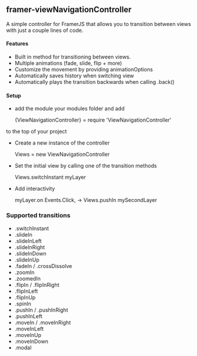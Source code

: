 ## framer-viewNavigationController
A simple controller for FramerJS that allows you to transition between views with just a couple lines of code.

#### Features
- Built in method for transitioning between views.
- Multiple animations (fade, slide, flip + more)
- Customize the movement by providing animationOptions
- Automatically saves history when switching view
- Automatically plays the transition backwards when calling .back()

#### Setup
- add the module your modules folder and add

	{ViewNavigationController} = require 'ViewNavigationController'

to the top of your project

- Create a new instance of the controller

	Views = new ViewNavigationController

- Set the initial view by calling one of the transition methods

	Views.switchInstant myLayer

- Add interactivity

	myLayer.on Events.Click, -> Views.pushIn mySecondLayer


### Supported transitions
- .switchInstant
- .slideIn
- .slideInLeft 
- .slideInRight
- .slideInDown 
- .slideInUp 
- .fadeIn / .crossDissolve 
- .zoomIn 
- .zoomedIn
- .flipIn / .flipInRight 
- .flipInLeft
- .flipInUp
- .spinIn 
- .pushIn / .pushInRight 
- .pushInLeft 
- .moveIn / .moveInRight 
- .moveInLeft 
- .moveInUp
- .moveInDown 
- .modal